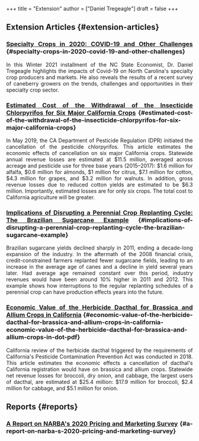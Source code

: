 +++
title = "Extension"
author = ["Daniel Tregeagle"]
draft = false
+++

<style>
body {
text-align: justify}
</style>


## Extension Articles {#extension-articles}


### [Specialty Crops in 2020: COVID-19 and Other Challenges](/files/Specialty-Crops-in-2020-COVID-19-and-Other-Challenges.pdf) {#specialty-crops-in-2020-covid-19-and-other-challenges}

In this Winter 2021 installment of the NC State Economist, Dr. Daniel Tregeagle highlights the impacts of Covid-19 on North Carolina's specialty crop producers and markets. He also reveals the results of a recent survey of caneberry growers on the trends, challenges and opportunities in their specialty crop sector.


### [Estimated Cost of the Withdrawal of the Insecticide Chlorpyrifos for Six Major California Crops](</files/Wei et al. - Estimated Cost of the Withdrawal of the Insecticid.pdf>) {#estimated-cost-of-the-withdrawal-of-the-insecticide-chlorpyrifos-for-six-major-california-crops}

In May 2019, the CA Department of Pesticide Regulation (DPR) initiated the cancellation of the pesticide chlorpyrifos. This article estimates the economic effects of cancellation on six major California crops. Statewide annual revenue losses are estimated at $11.5 million, averaged across acreage and pesticide use for three base years (2015–2017): $1.6 million for alfalfa, $0.6 million for almonds, $1 million for citrus, $7.1 million for cotton, $4.3 million for grapes, and $3.2 million for walnuts. In addition, gross revenue losses due to reduced cotton yields are estimated to be $6.3 million. Importantly, estimated losses are for only six crops. The total cost to California agriculture will be greater.


### [Implications of Disrupting a Perennial Crop Replanting Cycle: The Brazilian Sugarcane Example](</files/Tregeagle_Zilberman_2018_Implications of Disrupting a Perennial Crop Replanting Cycle.pdf>) {#implications-of-disrupting-a-perennial-crop-replanting-cycle-the-brazilian-sugarcane-example}

Brazilian sugarcane yields declined sharply in 2011, ending a decade-long expansion of the industry. In the aftermath of the 2008 financial crisis, credit-constrained farmers replanted fewer sugarcane fields, leading to an increase in the average age of canes and a decline in yield several years later. Had average age remained constant over this period, industry revenues would have been around 10% higher in 2011 and 2012. This example shows how interruptions to the regular replanting schedules of a perennial crop can have production effects years into the future.


### [Economic Value of the Herbicide Dacthal for Brassica and Allium Crops in California](</files/Blecker et al (2018) - Economic Value of the Herbicide Dacthal for Brassica and Allium Crops in.pdf>) {#economic-value-of-the-herbicide-dacthal-for-brassica-and-allium-crops-in-california-economic-value-of-the-herbicide-dacthal-for-brassica-and-allium-crops-in-dot-pdf}

California review of the herbicide dacthal triggered by the requirements of California's Pesticide Contamination Prevention Act was conducted in 2018. This article estimates the economic effects a cancellation of dacthal's California registration would have on brassica and allium crops. Statewide net revenue losses for broccoli, dry onion, and cabbage, the largest users of dacthal, are estimated at $25.4 million: $17.9 million for broccoli, $2.4 million for cabbage, and $5.1 million for onion.


## Reports {#reports}


### [A Report on NARBA's 2020 Pricing and Marketing Survey](/files/2020-Caneberry-Pricing-Survey-Report-Nov.pdf) {#a-report-on-narba-s-2020-pricing-and-marketing-survey}
